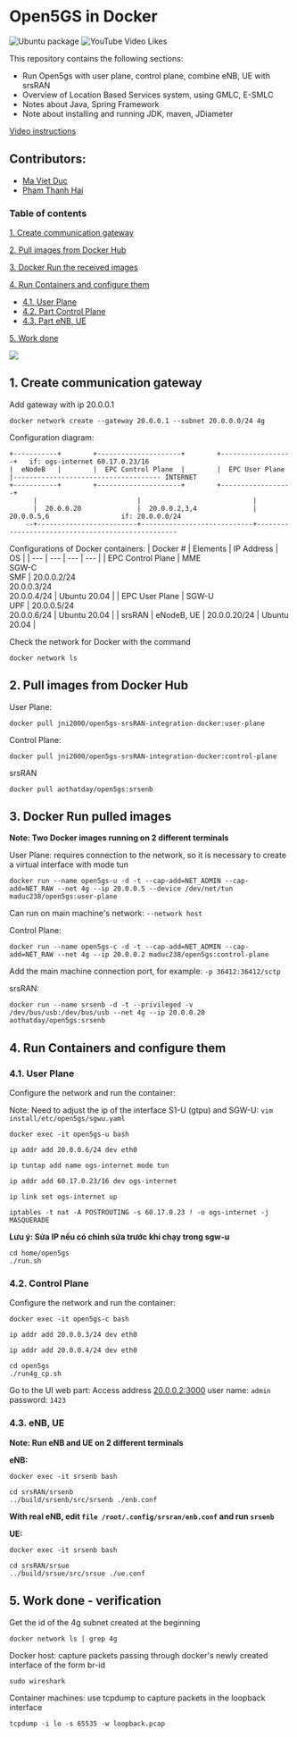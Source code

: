 # Open5GS in Docker
![Ubuntu package](https://img.shields.io/ubuntu/v/:v18.04.1-0ubuntu1)
![YouTube Video Likes](https://img.shields.io/youtube/likes/6pnh7TqTU6c?style=social)

This repository contains the following sections:
- Run Open5gs with user plane, control plane, combine eNB, UE with srsRAN
- Overview of Location Based Services system, using GMLC, E-SMLC
- Notes about Java, Spring Framework
- Note about installing and running JDK, maven, JDiameter

[Video instructions](https://www.youtube.com/watch?v=6pnh7TqTU6c)

## Contributors:
- [Ma Viet Duc](https://github.com/maduc238)
- [Pham Thanh Hai](https://github.com/ahihi8z8z)

### Table of contents

[1. Create communication gateway](#fire)

[2. Pull images from Docker Hub](#slong)

[3. Docker Run the received images](#slam)

[4. Run Containers and configure them](#sli)
- [4.1. User Plane](#slinung)
- [4.2. Part Control Plane](#slislong)
- [4.3. Part eNB, UE](#slislam)

[5. Work done](#ha)

<img src="images/Open5gs-config.jpg">

<a name="nung"></a>
## 1. Create communication gateway
Add gateway with ip 20.0.0.1
```
docker network create --gateway 20.0.0.1 --subnet 20.0.0.0/24 4g
```
Configuration diagram:
```
+-----------+        +---------------------+        +------------------+   if: ogs-internet 60.17.0.23/16
|  eNodeB   |        |  EPC Control Plane  |        |  EPC User Plane  |------------------------------------- INTERNET
+-----------+        +---------------------+        +------------------+
      |                         |                            |
      |  20.0.0.20              |  20.0.0.2,3,4              |  20.0.0.5,6                  if: 20.0.0.0/24
    --+-------------------------+----------------------------+--------------------------------------------------
```
Configurations of Docker containers:
| Docker # | Elements | IP Address | OS |
| --- | --- | --- | --- |
| EPC Control Plane | MME <br> SGW-C <br> SMF | 20.0.0.2/24 <br> 20.0.0.3/24 <br> 20.0.0.4/24 | Ubuntu 20.04 |
| EPC User Plane | SGW-U <br> UPF | 20.0.0.5/24 <br> 20.0.0.6/24 | Ubuntu 20.04 |
| srsRAN | eNodeB, UE | 20.0.0.20/24 | Ubuntu 20.04 |

Check the network for Docker with the command
```
docker network ls
```

<a name="slong"></a>
## 2. Pull images from Docker Hub
User Plane:
```
docker pull jni2000/open5gs-srsRAN-integration-docker:user-plane
```
Control Plane:
```
docker pull jni2000/open5gs-srsRAN-integration-docker:control-plane 
```
srsRAN
```
docker pull aothatday/open5gs:srsenb
```

<a name="slam"></a>
## 3. Docker Run pulled images
**Note: Two Docker images running on 2 different terminals**

User Plane: requires connection to the network, so it is necessary to create a virtual interface with mode tun
```
docker run --name open5gs-u -d -t --cap-add=NET_ADMIN --cap-add=NET_RAW --net 4g --ip 20.0.0.5 --device /dev/net/tun maduc238/open5gs:user-plane
```

Can run on main machine's network: `--network host`

Control Plane:
```
docker run --name open5gs-c -d -t --cap-add=NET_ADMIN --cap-add=NET_RAW --net 4g --ip 20.0.0.2 maduc238/open5gs:control-plane
```
Add the main machine connection port, for example: `-p 36412:36412/sctp`

srsRAN:
```
docker run --name srsenb -d -t --privileged -v /dev/bus/usb:/dev/bus/usb --net 4g --ip 20.0.0.20 aothatday/open5gs:srsenb
```

<a name="sli"></a>
## 4. Run Containers and configure them
<a name="slinung"></a>
### 4.1. User Plane
Configure the network and run the container:

Note: Need to adjust the ip of the interface S1-U (gtpu) and SGW-U: `vim install/etc/open5gs/sgwu.yaml`

```
docker exec -it open5gs-u bash 
```
```
ip addr add 20.0.0.6/24 dev eth0 
```
```
ip tuntap add name ogs-internet mode tun 
```
```
ip addr add 60.17.0.23/16 dev ogs-internet 
```
```
ip link set ogs-internet up 
```
```
iptables -t nat -A POSTROUTING -s 60.17.0.23 ! -o ogs-internet -j MASQUERADE 
```

**Lưu ý: Sửa IP nếu có chỉnh sửa trước khi chạy trong sgw-u**
```
cd home/open5gs 
./run.sh 
```
<a name="slislong"></a>
### 4.2. Control Plane
Configure the network and run the container:
```
docker exec -it open5gs-c bash 
```
```
ip addr add 20.0.0.3/24 dev eth0 
```
```
ip addr add 20.0.0.4/24 dev eth0 
```
```
cd open5gs 
./run4g_cp.sh 
```
Go to the UI web part:
Access address [20.0.0.2:3000](http://20.0.0.2:3000)
user name: `admin`
password: `1423`

<a name="slislam"></a>
### 4.3. eNB, UE
**Note: Run eNB and UE on 2 different terminals**

**eNB:**
```
docker exec -it srsenb bash
```
```
cd srsRAN/srsenb
../build/srsenb/src/srsenb ./enb.conf 
```
**With real eNB, edit `file /root/.config/srsran/enb.conf` and run `srsenb`**

**UE:**
```
docker exec -it srsenb bash
```
```
cd srsRAN/srsue
../build/srsue/src/srsue ./ue.conf
```

<a name="ha"></a>
## 5. Work done - verification
Get the id of the 4g subnet created at the beginning
```
docker network ls | grep 4g
```
Docker host: capture packets passing through docker's newly created interface of the form br-id
```
sudo wireshark
```
Container machines: use tcpdump to capture packets in the loopback interface
```
tcpdump -i lo -s 65535 -w loopback.pcap
```

